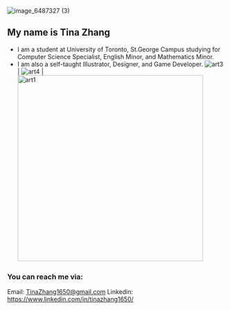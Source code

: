 ![image_6487327 (3)](https://user-images.githubusercontent.com/69278622/197439035-b25966b4-ddf5-49e5-9796-d33589b940f7.png)

## My name is Tina Zhang
- I am a student at University of Toronto, St.George Campus studying for Computer Science Specialist, English Minor, and Mathematics Minor.
- I am also a self-taught Illustrator, Designer, and Game Developer.
![art3](https://user-images.githubusercontent.com/69278622/197440528-03f414f7-0a2a-4462-8be1-04793f4e1d3c.png) | ![art4](https://user-images.githubusercontent.com/69278622/197440530-754fc8ef-b3ee-460f-afcd-5befb3e5344d.png) | <img width="428" alt="art1" src="https://user-images.githubusercontent.com/69278622/197440539-0b96faed-9daa-4101-871e-52cb8dca3739.png">

### You can reach me via:
Email: TinaZhang1650@gmail.com
Linkedin: https://www.linkedin.com/in/tinazhang1650/
